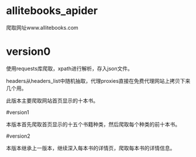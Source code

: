# allitebooks_apider
爬取网址www.allitebooks.com


# version0

使用requests库爬取，xpath进行解析，存入json文件。

headers从headers_list中随机抽取，代理proxies直接在免费代理网站上拷贝下来几个用。

此版本主要爬取网站首页显示的十本书。


#version1

本版本首先爬取首页显示的十五个书籍种类，然后爬取每个种类的前十本书。


#version2

本版本继承上一版本，继续深入每本书的详情页，爬取每本书的详情信息。





